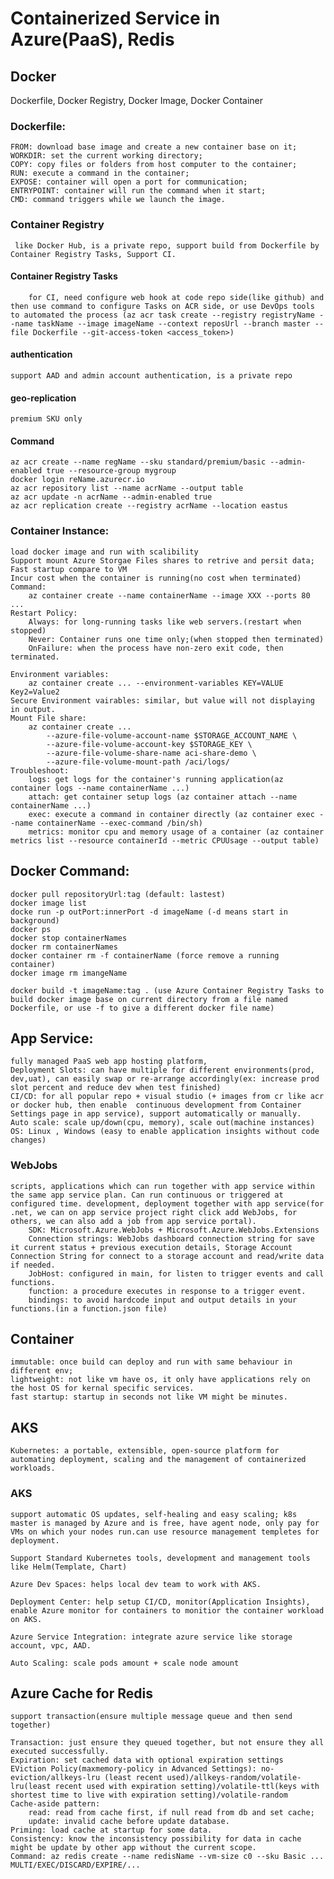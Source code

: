 # Containerized Service in Azure(PaaS), Redis

## Docker
 Dockerfile, Docker Registry, Docker Image, Docker Container
### Dockerfile:
    FROM: download base image and create a new container base on it;
    WORKDIR: set the current working directory;
    COPY: copy files or folders from host computer to the container;
    RUN: execute a command in the container;
    EXPOSE: container will open a port for communication;
    ENTRYPOINT: container will run the command when it start;
    CMD: command triggers while we launch the image.

### Container Registry
     like Docker Hub, is a private repo, support build from Dockerfile by Container Registry Tasks, Support CI.
#### Container Registry Tasks
        for CI, need configure web hook at code repo side(like github) and then use command to configure Tasks on ACR side, or use DevOps tools to automated the process (az acr task create --registry registryName --name taskName --image imageName --context reposUrl --branch master --file Dockerfile --git-access-token <access_token>)
#### authentication 
    support AAD and admin account authentication, is a private repo
#### geo-replication
    premium SKU only
#### Command
    az acr create --name regName --sku standard/premium/basic --admin-enabled true --resource-group mygroup
    docker login reName.azurecr.io
    az acr repository list --name acrName --output table
    az acr update -n acrName --admin-enabled true
    az acr replication create --registry acrName --location eastus
### Container Instance:
    load docker image and run with scalibility
    Support mount Azure Storgae Files shares to retrive and persit data;
    Fast startup compare to VM
    Incur cost when the container is running(no cost when terminated)
    Command:
        az container create --name containerName --image XXX --ports 80 ...
    Restart Policy:
        Always: for long-running tasks like web servers.(restart when stopped)
        Never: Container runs one time only;(when stopped then terminated)
        OnFailure: when the process have non-zero exit code, then terminated.

    Environment variables:
        az container create ... --environment-variables KEY=VALUE Key2=Value2
    Secure Environment vairables: similar, but value will not displaying in output.
    Mount File share:
        az container create ... 
            --azure-file-volume-account-name $STORAGE_ACCOUNT_NAME \
            --azure-file-volume-account-key $STORAGE_KEY \
            --azure-file-volume-share-name aci-share-demo \
            --azure-file-volume-mount-path /aci/logs/
    Troubleshoot:
        logs: get logs for the container's running application(az container logs --name containerName ...)
        attach: get container setup logs (az container attach --name containerName ...)
        exec: execute a command in container directly (az container exec --name containerName --exec-command /bin/sh)
        metrics: monitor cpu and memory usage of a container (az container metrics list --resource containerId --metric CPUUsage --output table)
## Docker Command:
    docker pull repositoryUrl:tag (default: lastest)
    docker image list
    docke run -p outPort:innerPort -d imageName (-d means start in background)
    docker ps
    docker stop containerNames
    docker rm containerNames
    docker container rm -f containerName (force remove a running container)
    docker image rm imangeName

    docker build -t imageName:tag . (use Azure Container Registry Tasks to build docker image base on current directory from a file named Dockerfile, or use -f to give a different docker file name)
## App Service:
    fully managed PaaS web app hosting platform, 
    Deployment Slots: can have multiple for different environments(prod, dev,uat), can easily swap or re-arrange accordingly(ex: increase prod slot percent and reduce dev when test finished)
    CI/CD: for all popular repo + visual studio (+ images from cr like acr or docker hub, then enable  continuous development from Container Settings page in app service), support automatically or manually.
    Auto scale: scale up/down(cpu, memory), scale out(machine instances)
    OS: Linux , Windows (easy to enable application insights without code changes)

### WebJobs
    scripts, applications which can run together with app service within the same app service plan. Can run continuous or triggered at configured time. development, deployment together with app service(for .net, we can on app service project right click add WebJobs, for others, we can also add a job from app service portal).
        SDK: Microsoft.Azure.WebJobs + Microsoft.Azure.WebJobs.Extensions
        Connection strings: WebJobs dashboard connection string for save it current status + previous execution details, Storage Account Connection String for connect to a storage account and read/write data if needed.
        JobHost: configured in main, for listen to trigger events and call functions.
        function: a procedure executes in response to a trigger event.
        bindings: to avoid hardcode input and output details in your functions.(in a function.json file)
## Container
    immutable: once build can deploy and run with same behaviour in different env;
    lightweight: not like vm have os, it only have applications rely on the host OS for kernal specific services.
    fast startup: startup in seconds not like VM might be minutes.
## AKS
    Kubernetes: a portable, extensible, open-source platform for automating deployment, scaling and the management of containerized workloads.
            
### AKS
    support automatic OS updates, self-healing and easy scaling; k8s master is managed by Azure and is free, have agent node, only pay for VMs on which your nodes run.can use resource management templetes for deployment.

    Support Standard Kubernetes tools, development and management tools like Helm(Template, Chart)

    Azure Dev Spaces: helps local dev team to work with AKS.

    Deployment Center: help setup CI/CD, monitor(Application Insights), enable Azure monitor for containers to monitior the container workload on AKS.

    Azure Service Integration: integrate azure service like storage account, vpc, AAD.

    Auto Scaling: scale pods amount + scale node amount

## Azure Cache for Redis
    support transaction(ensure multiple message queue and then send together)

    Transaction: just ensure they queued together, but not ensure they all executed successfully.
    Expiration: set cached data with optional expiration settings
    EViction Policy(maxmemory-policy in Advanced Settings): no-eviction/allkeys-lru (least recent used)/allkeys-random/volatile-lru(least recent used with expiration setting)/volatile-ttl(keys with shortest time to live with expiration setting)/volatile-random
    Cache-aside pattern: 
        read: read from cache first, if null read from db and set cache; 
        update: invalid cache before update database.
    Priming: load cache at startup for some data.
    Consistency: know the inconsistency possibility for data in cache might be update by other app without the current scope.
    Command: az redis create --name redisName --vm-size c0 --sku Basic ...
    MULTI/EXEC/DISCARD/EXPIRE/...
